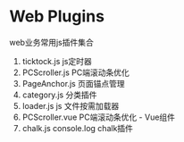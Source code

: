 # Web Plugins

web业务常用js插件集合

1. ticktock.js js定时器
2. PCScroller.js PC端滚动条优化
3. PageAnchor.js 页面锚点管理
4. category.js 分类插件
5. loader.js js 文件按需加载器
6. PCScroller.vue PC端滚动条优化 - Vue组件
7. chalk.js console.log chalk插件
